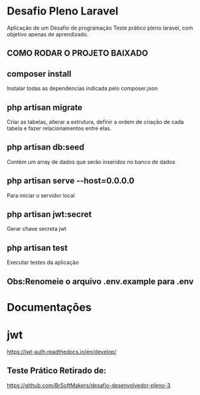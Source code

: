 # Desafio Pleno Laravel

Aplicação de um Desafio de programação Teste prático pleno laravel, com objetivo apenas de aprendizado.    


## COMO RODAR O PROJETO BAIXADO

## composer install 
Instalar todas as dependencias indicada pelo composer.json

## php artisan migrate
Criar as tabelas, alterar a estrutura, definir a ordem de criação de cada tabela e fazer relacionamentos entre elas.

## php artisan db:seed
Contém um array de dados que serão inseridos no banco de dados

## php artisan serve --host=0.0.0.0
Para iniciar o servidor local

## php artisan jwt:secret
Gerar chave secreta jwt 

## php artisan test 
Executar testes da aplicação

## Obs:Renomeie o arquivo .env.example para .env

# Documentações 

# jwt 
https://jwt-auth.readthedocs.io/en/develop/


## Teste Prático Retirado de:
https://github.com/BrSoftMakers/desafio-desenvolvedor-pleno-3

